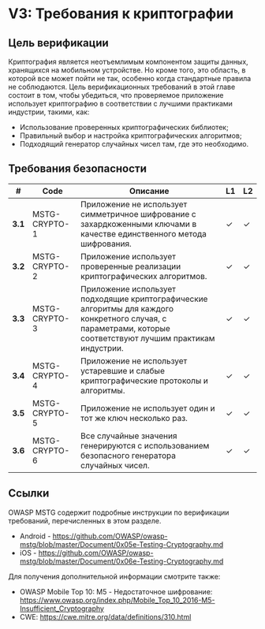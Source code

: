 # V3: Требования к криптографии

## Цель верификации

Криптография является неотъемлимым компонентом защиты данных, хранящихся на мобильном устройстве. Но кроме того, это область, в которой все может пойти не так, особенно когда стандартные правила не соблюдаются. Цель верификационных требований в этой главе состоит в том, чтобы убедиться, что проверяемое приложение использует криптографию в соответствии с лучшими практиками индустрии, такими, как:

- Использование проверенных криптографических библиотек;
- Правильный выбор и настройка криптографических алгоритмов;
- Подходящий генератор случайных чисел там, где это необходимо.

## Требования безопасности

| # | Code | Описание | L1 | L2 |
| --- | --- | --- | --- | --- |
| **3.1** | MSTG-CRYPTO-1 | Приложение не использует симметричное шифрование с захардкоженными ключами в качестве единственного метода шифрования.| ✓ | ✓ |
| **3.2** | MSTG-CRYPTO-2 | Приложение использует проверенные реализации криптографических алгоритмов. | ✓ | ✓ |
| **3.3** | MSTG-CRYPTO-3 | Приложение использует подходящие криптографические алгоритмы для каждого конкретного случая, с параметрами, которые соответствуют лучшим практикам индустрии. | ✓ | ✓|
| **3.4** | MSTG-CRYPTO-4 | Приложение не использует устаревшие и слабые криптографические протоколы и алгоритмы. | ✓ | ✓|
| **3.5** | MSTG-CRYPTO-5 | Приложение не использует один и тот же ключ несколько раз. | ✓ | ✓ |
| **3.6** | MSTG-CRYPTO-6 | Все случайные значения генерируются с использованием безопасного генератора случайных чисел. | ✓ | ✓ |

## Ссылки

OWASP MSTG содержит подробные инструкции по верификации требований, перечисленных в этом разделе.

- Android - <https://github.com/OWASP/owasp-mstg/blob/master/Document/0x05e-Testing-Cryptography.md>
- iOS - <https://github.com/OWASP/owasp-mstg/blob/master/Document/0x06e-Testing-Cryptography.md>

Для получения дополнительной информации смотрите также:

- OWASP Mobile Top 10: M5 - Недостаточное шифрование: <https://www.owasp.org/index.php/Mobile_Top_10_2016-M5-Insufficient_Cryptography>
- CWE: <https://cwe.mitre.org/data/definitions/310.html>
